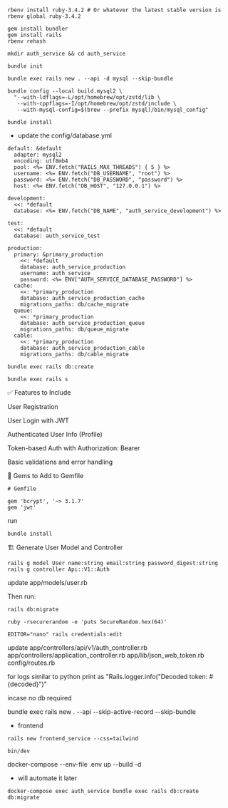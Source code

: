 ```source ~/.zprofile

rbenv install ruby-3.4.2 # Or whatever the latest stable version is
rbenv global ruby-3.4.2

gem install bundler
gem install rails
rbenv rehash

mkdir auth_service && cd auth_service

bundle init

bundle exec rails new . --api -d mysql --skip-bundle

bundle config --local build.mysql2 \
  "--with-ldflags=-L/opt/homebrew/opt/zstd/lib \
   --with-cppflags=-I/opt/homebrew/opt/zstd/include \
   --with-mysql-config=$(brew --prefix mysql)/bin/mysql_config"

bundle install
```

* update the config/database.yml

```
default: &default
  adapter: mysql2
  encoding: utf8mb4
  pool: <%= ENV.fetch("RAILS_MAX_THREADS") { 5 } %>
  username: <%= ENV.fetch("DB_USERNAME", "root") %>
  password: <%= ENV.fetch("DB_PASSWORD", "password") %>
  host: <%= ENV.fetch("DB_HOST", "127.0.0.1") %>
  
development:
  <<: *default
  database: <%= ENV.fetch("DB_NAME", "auth_service_development") %>

test:
  <<: *default
  database: auth_service_test

production:
  primary: &primary_production
    <<: *default
    database: auth_service_production
    username: auth_service
    password: <%= ENV["AUTH_SERVICE_DATABASE_PASSWORD"] %>
  cache:
    <<: *primary_production
    database: auth_service_production_cache
    migrations_paths: db/cache_migrate
  queue:
    <<: *primary_production
    database: auth_service_production_queue
    migrations_paths: db/queue_migrate
  cable:
    <<: *primary_production
    database: auth_service_production_cable
    migrations_paths: db/cable_migrate

```

```
bundle exec rails db:create

bundle exec rails s
```

✅ Features to Include

User Registration

User Login with JWT

Authenticated User Info (Profile)

Token-based Auth with Authorization: Bearer <token>

Basic validations and error handling

🚀 Gems to Add to Gemfile

```
# Gemfile

gem 'bcrypt', '~> 3.1.7'
gem 'jwt'

```

run 

```
bundle install

```

🏗️ Generate User Model and Controller

```
rails g model User name:string email:string password_digest:string
rails g controller Api::V1::Auth

```
update app/models/user.rb

Then run:

```
rails db:migrate
```

```
ruby -rsecurerandom -e 'puts SecureRandom.hex(64)'

```

```
EDITOR="nano" rails credentials:edit
```

update app/controllers/api/v1/auth_controller.rb
app/controllers/application_controller.rb
app/lib/json_web_token.rb
config/routes.rb


for logs similar to python print as "Rails.logger.info("Decoded token: #{decoded}")"



incase no db required

bundle exec rails new . --api --skip-active-record --skip-bundle


* frontend
```
rails new frontend_service --css=tailwind

bin/dev
```

docker-compose --env-file .env up --build -d


* will automate it later 
```
docker-compose exec auth_service bundle exec rails db:create db:migrate

```
